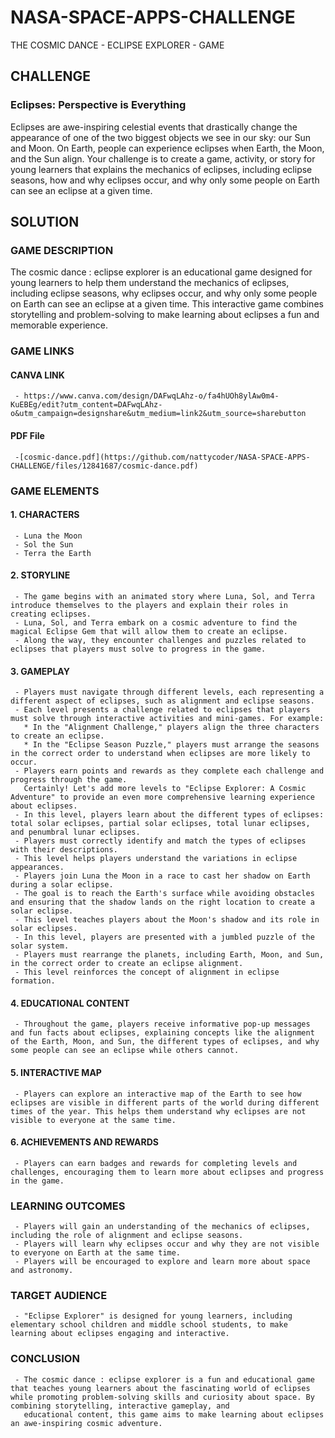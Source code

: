# NASA-SPACE-APPS-CHALLENGE
THE COSMIC DANCE - ECLIPSE EXPLORER - GAME

## CHALLENGE
### Eclipses: Perspective is Everything
Eclipses are awe-inspiring celestial events that drastically change the appearance of one of the two biggest objects we see in our sky: our Sun and Moon. On Earth, people can experience eclipses when Earth, the Moon, and the Sun align. Your challenge is to create a game, activity, or story for young learners that explains the mechanics of eclipses, including eclipse seasons, how and why eclipses occur, and why only some people on Earth can see an eclipse at a given time.

## SOLUTION
### GAME DESCRIPTION 
The cosmic dance : eclipse explorer is an educational game designed for young learners to help them understand the mechanics of eclipses, including eclipse seasons, why eclipses occur, and why only some people on Earth can see an eclipse at a given time. This interactive game combines storytelling and problem-solving to make learning about eclipses a fun and memorable experience.

### GAME LINKS
#### CANVA LINK
     - https://www.canva.com/design/DAFwqLAhz-o/fa4hUOh8ylAw0m4-KuEBEg/edit?utm_content=DAFwqLAhz-o&utm_campaign=designshare&utm_medium=link2&utm_source=sharebutton
#### PDF File
     -[cosmic-dance.pdf](https://github.com/nattycoder/NASA-SPACE-APPS-CHALLENGE/files/12841687/cosmic-dance.pdf)

### GAME ELEMENTS
#### 1. CHARACTERS
     - Luna the Moon
     - Sol the Sun
     - Terra the Earth
     
#### 2. STORYLINE
     - The game begins with an animated story where Luna, Sol, and Terra introduce themselves to the players and explain their roles in creating eclipses.
     - Luna, Sol, and Terra embark on a cosmic adventure to find the magical Eclipse Gem that will allow them to create an eclipse.
     - Along the way, they encounter challenges and puzzles related to eclipses that players must solve to progress in the game.
     
#### 3. GAMEPLAY
     - Players must navigate through different levels, each representing a different aspect of eclipses, such as alignment and eclipse seasons.
     - Each level presents a challenge related to eclipses that players must solve through interactive activities and mini-games. For example:
       * In the "Alignment Challenge," players align the three characters to create an eclipse.
       * In the "Eclipse Season Puzzle," players must arrange the seasons in the correct order to understand when eclipses are more likely to occur.
     - Players earn points and rewards as they complete each challenge and progress through the game.
       Certainly! Let's add more levels to "Eclipse Explorer: A Cosmic Adventure" to provide an even more comprehensive learning experience about eclipses.
     - In this level, players learn about the different types of eclipses: total solar eclipses, partial solar eclipses, total lunar eclipses, and penumbral lunar eclipses.
     - Players must correctly identify and match the types of eclipses with their descriptions.
     - This level helps players understand the variations in eclipse appearances.
     - Players join Luna the Moon in a race to cast her shadow on Earth during a solar eclipse.
     - The goal is to reach the Earth's surface while avoiding obstacles and ensuring that the shadow lands on the right location to create a solar eclipse.
     - This level teaches players about the Moon's shadow and its role in solar eclipses.
     - In this level, players are presented with a jumbled puzzle of the solar system.
     - Players must rearrange the planets, including Earth, Moon, and Sun, in the correct order to create an eclipse alignment.
     - This level reinforces the concept of alignment in eclipse formation.
     
#### 4. EDUCATIONAL CONTENT
     - Throughout the game, players receive informative pop-up messages and fun facts about eclipses, explaining concepts like the alignment of the Earth, Moon, and Sun, the different types of eclipses, and why some people can see an eclipse while others cannot.

#### 5. INTERACTIVE MAP
     - Players can explore an interactive map of the Earth to see how eclipses are visible in different parts of the world during different times of the year. This helps them understand why eclipses are not visible to everyone at the same time.

#### 6. ACHIEVEMENTS AND REWARDS
     - Players can earn badges and rewards for completing levels and challenges, encouraging them to learn more about eclipses and progress in the game.

### LEARNING OUTCOMES
     - Players will gain an understanding of the mechanics of eclipses, including the role of alignment and eclipse seasons.
     - Players will learn why eclipses occur and why they are not visible to everyone on Earth at the same time.
     - Players will be encouraged to explore and learn more about space and astronomy.
     
### TARGET AUDIENCE
     - "Eclipse Explorer" is designed for young learners, including elementary school children and middle school students, to make learning about eclipses engaging and interactive.
     
### CONCLUSION
     - The cosmic dance : eclipse explorer is a fun and educational game that teaches young learners about the fascinating world of eclipses while promoting problem-solving skills and curiosity about space. By combining storytelling, interactive gameplay, and   
       educational content, this game aims to make learning about eclipses an awe-inspiring cosmic adventure.

